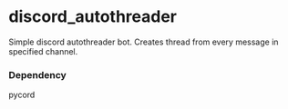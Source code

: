 # discord_autothreader

Simple discord autothreader bot.
Creates thread from every message in specified channel.

### Dependency
pycord

